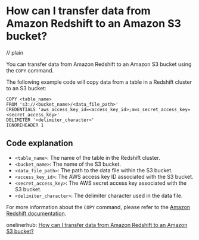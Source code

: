# How can I transfer data from Amazon Redshift to an Amazon S3 bucket?
// plain

You can transfer data from Amazon Redshift to an Amazon S3 bucket using the `COPY` command.

The following example code will copy data from a table in a Redshift cluster to an S3 bucket:
```
COPY <table_name>
FROM 's3://<bucket_name>/<data_file_path>'
CREDENTIALS 'aws_access_key_id=<access_key_id>;aws_secret_access_key=<secret_access_key>'
DELIMITER '<delimiter_character>'
IGNOREHEADER 1
```

## Code explanation

- `<table_name>`: The name of the table in the Redshift cluster.
- `<bucket_name>`: The name of the S3 bucket.
- `<data_file_path>`: The path to the data file within the S3 bucket.
- `<access_key_id>`: The AWS access key ID associated with the S3 bucket.
- `<secret_access_key>`: The AWS secret access key associated with the S3 bucket.
- `<delimiter_character>`: The delimiter character used in the data file.

For more information about the `COPY` command, please refer to the [Amazon Redshift documentation](https://docs.aws.amazon.com/redshift/latest/dg/r_COPY.html).

onelinerhub: [How can I transfer data from Amazon Redshift to an Amazon S3 bucket?](https://onelinerhub.com/amazon-redshift/how-can-i-transfer-data-from-amazon-redshift-to-an-amazon-s--bucket)
